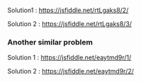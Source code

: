 

Solution1 :  https://jsfiddle.net/rtLgaks8/2/

Solution 2 : https://jsfiddle.net/rtLgaks8/3/


### Another similar problem

Solution 1 : https://jsfiddle.net/eaytmd9r/1/

Solution 2 : https://jsfiddle.net/eaytmd9r/2/

